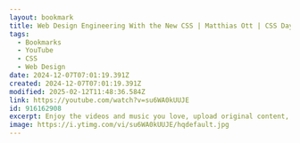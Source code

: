 ```yaml
---
layout: bookmark
title: Web Design Engineering With the New CSS | Matthias Ott | CSS Day 2024
tags:
  - Bookmarks
  - YouTube
  - CSS
  - Web Design
date: 2024-12-07T07:01:19.391Z
created: 2024-12-07T07:01:19.391Z
modified: 2025-02-12T11:48:36.584Z
link: https://youtube.com/watch?v=su6WA0kUUJE
id: 916162908
excerpt: Enjoy the videos and music you love, upload original content, and share it all with friends, family, and the world on YouTube.
image: https://i.ytimg.com/vi/su6WA0kUUJE/hqdefault.jpg
---
```

